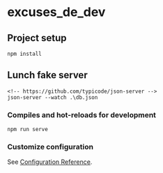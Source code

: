 # excuses_de_dev

## Project setup
```
npm install
```

## Lunch fake server
```
<!-- https://github.com/typicode/json-server -->
json-server --watch .\db.json 
```

### Compiles and hot-reloads for development
```
npm run serve
```


### Customize configuration
See [Configuration Reference](https://cli.vuejs.org/config/).
